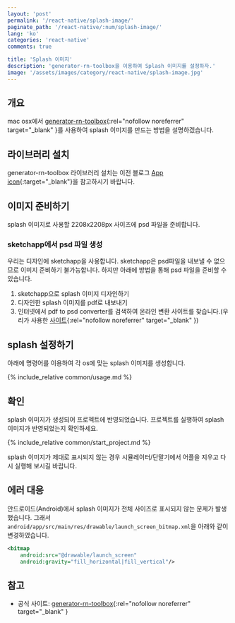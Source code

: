```yaml
---
layout: 'post'
permalink: '/react-native/splash-image/'
paginate_path: '/react-native/:num/splash-image/'
lang: 'ko'
categories: 'react-native'
comments: true

title: 'Splash 이미지'
description: 'generator-rn-toolbox을 이용하여 Splash 이미지를 설정하자.'
image: '/assets/images/category/react-native/splash-image.jpg'
---
```



## 개요
mac osx에서 [generator-rn-toolbox](https://github.com/bamlab/generator-rn-toolbox){:rel="nofollow noreferrer" target="_blank" }를 사용하여 splash 이미지를 만드는 방법을 설명하겠습니다.

## 라이브러리 설치
generator-rn-toolbox 라이브러리 설치는 이전 블로그 [App icon]({{site.url}}/{{page.categories}}/app-icon/){:target="_blank"}을 참고하시기 바랍니다.

## 이미지 준비하기
splash 이미지로 사용할 2208x2208px 사이즈에 psd 파일을 준비합니다.

### sketchapp에서 psd 파일 생성
우리는 디자인에 sketchapp을 사용합니다. sketchapp은 psd파일을 내보낼 수 없으므로 이미지 준비하기 불가능합니다. 하지만 아래에 방법을 통해 psd 파일을 준비할 수 있습니다.

1. sketchapp으로 splash 이미지 디자인하기
1. 디자인한 splash 이미지를 pdf로 내보내기
1. 인터넷에서 pdf to psd converter를 검색하여 온라인 변환 사이트를 찾습니다.(우리가 사용한 [사이트](https://www.pdfconvertonline.com/pdf-to-psd-online.html){:rel="nofollow noreferrer" target="_blank" })

## splash 설정하기
아래에 명령어를 이용하여 각 os에 맞는 splash 이미지를 생성합니다.

{% include_relative common/usage.md %}

## 확인
splash 이미지가 생성되어 프로젝트에 반영되었습니다. 프로젝트를 실행하여 splash 이미지가 반영되었는지 확인하세요.

{% include_relative common/start_project.md %}

splash 이미지가 제대로 표시되지 않는 경우 시뮬레이터/단말기에서 어플을 지우고 다시 실행해 보시길 바랍니다.

## 에러 대응
안드로이드(Android)에서 splash 이미지가 전체 사이즈로 표시되지 않는 문제가 발생했습니다. 그래서 ```android/app/src/main/res/drawable/launch_screen_bitmap.xml```을 아래와 같이 변경하였습니다.

```xml
<bitmap
    android:src="@drawable/launch_screen"
    android:gravity="fill_horizontal|fill_vertical"/>
```



## 참고
- 공식 사이트: [generator-rn-toolbox](https://github.com/bamlab/generator-rn-toolbox){:rel="nofollow noreferrer" target="_blank" }